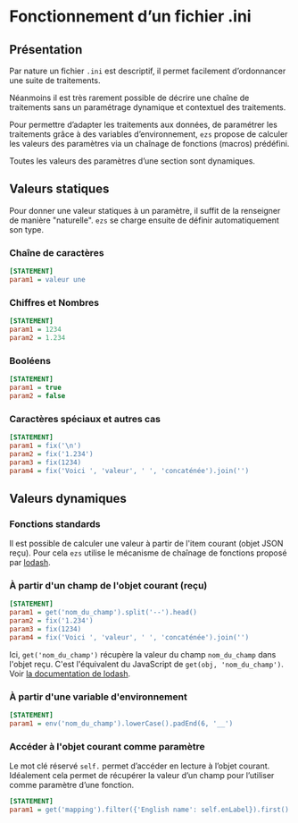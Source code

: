 # Fonctionnement d’un fichier .ini

## Présentation

Par nature un fichier `.ini` est descriptif, il permet facilement d’ordonnancer
une suite de traitements.

Néanmoins il est très rarement possible de décrire une chaîne de traitements
sans un paramétrage dynamique et contextuel des traitements.

Pour permettre d’adapter les traitements aux données, de paramétrer les
traitements grâce à des variables d’environnement, `ezs` propose de calculer les
valeurs des paramètres via un chaînage de fonctions (macros) prédéfini.

Toutes les valeurs des paramètres d’une section sont dynamiques.

## Valeurs statiques

Pour donner une valeur statiques à un paramètre, il suffit de la renseigner de
manière "naturelle". `ezs` se charge ensuite de définir automatiquement son
type.

### Chaîne de caractères

```ini
[STATEMENT]
param1 = valeur une
```

### Chiffres et Nombres

```ini
[STATEMENT]
param1 = 1234
param2 = 1.234
```

### Booléens

```ini
[STATEMENT]
param1 = true
param2 = false
```

### Caractères spéciaux et autres cas

```ini
[STATEMENT]
param1 = fix('\n')
param2 = fix('1.234')
param3 = fix(1234)
param4 = fix('Voici ', 'valeur', ' ', 'concaténée').join('')
```

## Valeurs dynamiques

### Fonctions standards

Il est possible de calculer une valeur à partir de l'item courant (objet JSON
reçu). Pour cela `ezs` utilise le mécanisme de chaînage de fonctions proposé par
[lodash](https://lodash.com/docs/4.17.15#chain).

### À partir d'un champ de l'objet courant (reçu)

```ini
[STATEMENT]
param1 = get('nom_du_champ').split('--').head()
param2 = fix('1.234')
param3 = fix(1234)
param4 = fix('Voici ', 'valeur', ' ', 'concaténée').join('')
```

Ici, `get('nom_du_champ')` récupère la valeur du champ `nom_du_champ` dans
l'objet reçu. C'est l'équivalent du JavaScript de `get(obj, 'nom_du_champ')`.
Voir [la documentation de lodash](https://lodash.com/docs/4.17.15#get).

### À partir d'une variable d'environnement

```ini
[STATEMENT]
param1 = env('nom_du_champ').lowerCase().padEnd(6, '__')
```

### Accéder à l'objet courant comme paramètre

Le mot clé réservé `self.`  permet d’accéder en lecture à l’objet courant.
Idéalement cela permet de récupérer la valeur d’un champ pour l’utiliser comme
paramètre d’une fonction.

```ini
[STATEMENT]
param1 = get('mapping').filter({'English name': self.enLabel}).first().get('alpha-2 code')
```
